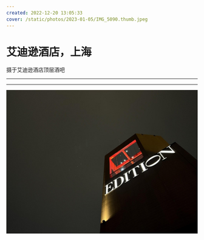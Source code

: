 ```yaml
---
created: 2022-12-20 13:05:33
cover: /static/photos/2023-01-05/IMG_5090.thumb.jpeg
---
```


# 艾迪逊酒店，上海

摄于艾迪逊酒店顶层酒吧

---

---

![](/static/photos/2023-01-05/IMG_5090.jpeg)
